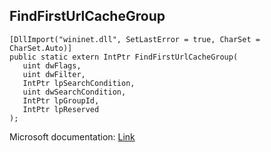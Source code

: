 ## FindFirstUrlCacheGroup

```
[DllImport("wininet.dll", SetLastError = true, CharSet = CharSet.Auto)]
public static extern IntPtr FindFirstUrlCacheGroup(
   uint dwFlags,
   uint dwFilter,
   IntPtr lpSearchCondition,
   uint dwSearchCondition,
   IntPtr lpGroupId,
   IntPtr lpReserved
);
```

Microsoft documentation: [Link](https://docs.microsoft.com/en-us/windows/win32/api/wininet/nf-wininet-findfirsturlcachegroup)
